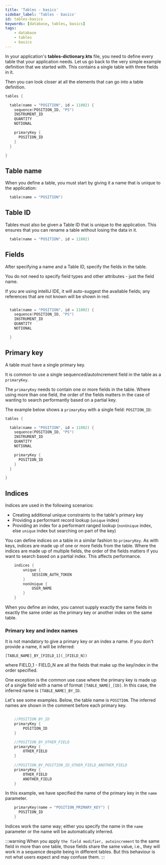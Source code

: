 ```yaml
---
title: 'Tables - basics'
sidebar_label: 'Tables - basics'
id: tables-basics
keywords: [database, tables, basics]
tags:
    - database
    - tables
    - basics
---
```


 

In your application's **tables-dictionary.kts** file, you need to define every table that your application needs. Let us go back to the very simple example definition that we started with. This contains a single table with three fields in it.

Then you can look closer at all the elements that can go into a table definition.

```kotlin
tables {

  table(name = "POSITION", id = 11002) {
    sequence(POSITION_ID, "PS")
    INSTRUMENT_ID
    QUANTITY
    NOTIONAL

    primaryKey { 
      POSITION_ID
    }
  }

}
```



## Table name

When you define a table, you must start by giving it a name that is unique to the application: 


```kotlin
  table(name = "POSITION")
```

## Table ID

Tables must also be given a Table ID that is unique to the application. This ensures that you can rename a table without losing the data in it.
 
```kotlin
  table(name = "POSITION", id = 11002)
```

## Fields
After specifying a name and a Table ID, specify the fields in the table. 

You do not need to specify field types and other attributes - just the field name.

If you are using intelliJ IDE, it will auto-suggest the available fields; any references that are not known will be shown in red.


```kotlin

  table(name = "POSITION", id = 11002) {
    sequence(POSITION_ID, "PS")
    INSTRUMENT_ID
    QUANTITY
    NOTIONAL

  }

```

## Primary key

A table must have a single primary key.

It is common to use a single sequenced/autoIncrement field in the table as a `primaryKey`.

The `primaryKey` needs to contain one or more fields in the table. Where using more than one field, the order of the fields matters in the case of wanting to search performantly based on a partial key.

The example below shows a `primaryKey` with a single field: `POSITION_ID`:

```kotlin
tables {

  table(name = "POSITION", id = 11002) {
    sequence(POSITION_ID, "PS")
    INSTRUMENT_ID
    QUANTITY
    NOTIONAL

    primaryKey {
      POSITION_ID
    }
  }

}
```

## Indices

Indices are used in the following scenarios:

- Creating additional unique constraints to the table's primary key
- Providing a performant record lookup (`unique` index)
- Providing an index for a performant ranged lookup (`nonUnique` index, else `unique` index but searching on part of the key)

You can define indices on a table in a similar fashion to `primaryKey`. As with keys, indices are made up of one or more fields from the table. Where the indices are made up of multiple fields, the order of the fields matters if you want to search based on a partial index. This affects performance.

```kotlin
    indices {
        unique {
            SESSION_AUTH_TOKEN
        }
        nonUnique {
            USER_NAME
        }
    }
```

When you define an index, you cannot supply exactly the same fields in exactly the same order as the primary key or another index on the same table.

### Primary key and index names

It is not mandatory to give a primary key or an index a name. If you don't provide a name, it will be inferred:

 `[TABLE_NAME]_BY_[FIELD_1](_[FIELD_N])`
 
 where FIELD_1 - FIELD_N are all the fields that make up the key/index in the order specified.

One exception is the common use case where the primary key is made up of a single field with a name of format `[TABLE_NAME]_[ID]`. In this case, the inferred name is `[TABLE_NAME]_BY_ID`.


Let's see some examples. Below, the table name is `POSITION`. The inferred names are shown in the comment before each primary key.


```kotlin
    
    //POSITION_BY_ID
    primaryKey { 
        POSITION_ID
    }

    //POSITION_BY_OTHER_FIELD
    primaryKey { 
        OTHER_FIELD
    }
    
    //POSITION_BY_POSITION_ID_OTHER_FIELD_ANOTHER_FIELD
    primaryKey { 
        OTHER_FIELD
        ANOTHER_FIELD
    }
```

In this example, we have specified the name of the primary key in the `name` parameter.

```kotlin
    primaryKey(name = "POSITION_PRIMARY_KEY") {
      POSITION_ID
    }
```

Indices work the same way; either you specify the name in the `name` parameter or the name will be automatically inferred.

:::warning
When you apply ```the field modifier, autoincrement``` to the same field in more than one table, those fields share the same value, i.e., they will work in a sequence despite being in different tables. But this behaviour is not what users expect and may confuse them.
:::



